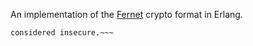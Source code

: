 An implementation of the [Fernet](https://github.com/fernet/) crypto
format in Erlang.

~~~This code has not been thoroughly reviewed and should be currently
considered insecure.~~~
